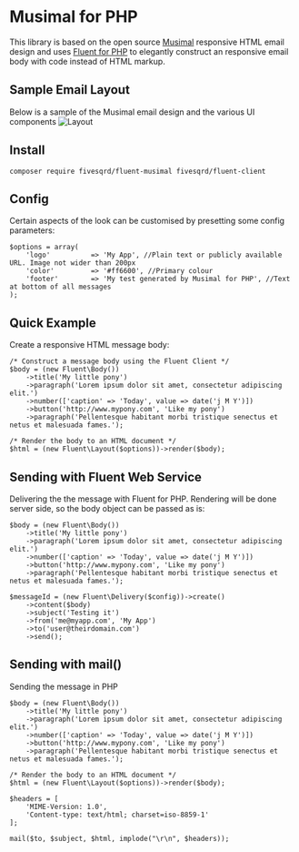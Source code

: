 # Musimal for PHP
This library is based on the open source [Musimal](https://github.com/fivesqrd/musimal) responsive HTML email design and 
uses [Fluent for PHP](https://github.com/fivesqrd/musimal) to elegantly construct an responsive email body with code instead of HTML markup.

## Sample Email Layout ##
Below is a sample of the Musimal email design and the various UI components
![Layout](https://github.com/fivesqrd/fluent-solo-php/blob/1.0/docs/mockups/Layout-640x960.png "Responsive e-mail layout")

## Install ##
```
composer require fivesqrd/fluent-musimal fivesqrd/fluent-client
```

## Config ##
Certain aspects of the look can be customised by presetting some config parameters:

```
$options = array(
    'logo'          => 'My App', //Plain text or publicly available URL. Image not wider than 200px
    'color'         => '#ff6600', //Primary colour
    'footer'        => 'My test generated by Musimal for PHP', //Text at bottom of all messages
);
```

## Quick Example ##
Create a responsive HTML message body:

```
/* Construct a message body using the Fluent Client */
$body = (new Fluent\Body())
    ->title('My little pony')
    ->paragraph('Lorem ipsum dolor sit amet, consectetur adipiscing elit.')
    ->number(['caption' => 'Today', value => date('j M Y')])
    ->button('http://www.mypony.com', 'Like my pony')
    ->paragraph('Pellentesque habitant morbi tristique senectus et netus et malesuada fames.');

/* Render the body to an HTML document */
$html = (new Fluent\Layout($options))->render($body);
```


## Sending with Fluent Web Service ##
Delivering the the message with Fluent for PHP. Rendering will be done server side, so the body object can be
passed as is:
```
$body = (new Fluent\Body())
    ->title('My little pony')
    ->paragraph('Lorem ipsum dolor sit amet, consectetur adipiscing elit.')
    ->number(['caption' => 'Today', value => date('j M Y')])
    ->button('http://www.mypony.com', 'Like my pony')
    ->paragraph('Pellentesque habitant morbi tristique senectus et netus et malesuada fames.');

$messageId = (new Fluent\Delivery($config))->create()
    ->content($body)
    ->subject('Testing it')
    ->from('me@myapp.com', 'My App')
    ->to('user@theirdomain.com')
    ->send();
```

## Sending with mail() ##
Sending the message in PHP
```
$body = (new Fluent\Body())
    ->title('My little pony')
    ->paragraph('Lorem ipsum dolor sit amet, consectetur adipiscing elit.')
    ->number(['caption' => 'Today', value => date('j M Y')])
    ->button('http://www.mypony.com', 'Like my pony')
    ->paragraph('Pellentesque habitant morbi tristique senectus et netus et malesuada fames.');

/* Render the body to an HTML document */
$html = (new Fluent\Layout($options))->render($body);

$headers = [
    'MIME-Version: 1.0',
    'Content-type: text/html; charset=iso-8859-1'
];

mail($to, $subject, $html, implode("\r\n", $headers));
```
